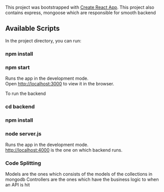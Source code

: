 This project was bootstrapped with [Create React App](https://github.com/facebook/create-react-app).
This project also contains express, mongoose which are responsible for smooth backend
## Available Scripts

In the project directory, you can run:

### npm install
### npm start

Runs the app in the development mode.<br />
Open [http://localhost:3000](http://localhost:3000) to view it in the browser.

To run the backend
### cd backend
### npm install
### node server.js

Runs the app in the development mode.<br />
[http://localhost:4000](http://localhost:4000) is the one on which backend runs.

### Code Splitting
Models are the ones which consists of the models of the collections in mongodb
Controllers are the ones which have the business logic to when an API is hit
